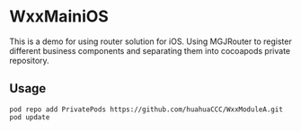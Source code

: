# WxxMainiOS

This is a demo for using router solution for iOS. Using MGJRouter to register different business components and separating them into cocoapods private repository.

## Usage

`pod repo add PrivatePods https://github.com/huahuaCCC/WxxModuleA.git`
`pod update`


